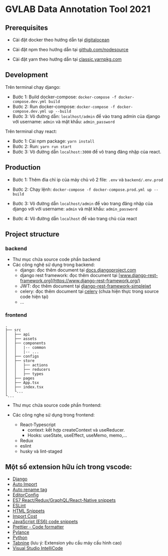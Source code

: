 # GVLAB Data Annotation Tool 2021

## Prerequisites

-   Cài đật docker theo hướng dẫn tại [digitalocean](https://www.digitalocean.com/community/tutorials/how-to-install-and-use-docker-on-ubuntu-20-04)

-   Cài đặt npm theo hướng dẫn tại [github.com/nodesource](https://github.com/nodesource/distributions/blob/master/README.md#installation-instructions)

-   Cài đật yarn theo hướng dẫn tại [classic.yarnpkg.com](https://classic.yarnpkg.com/en/docs/install#debian-stable)

## Development

Trên terminal chạy django:

-   Bước 1: Build docker-compose: `docker-compose -f docker-compose.dev.yml build`
-   Bước 2: Run docker-compose: `docker-compose -f docker-compose.dev.yml up --build`
-   Bước 3: Vô đường dẫn: `localhost/admin` để vào trang admin của django với username: `admin` và mật khẩu: `admin_password`

Trên terminal chạy react:

-   Bước 1: Cài npm package: `yarn install`
-   Bước 2: Run: `yarn run start`
-   Bước 3: Vô đường dẫn `localhost:3000` để vô trang đăng nhập của react.

## Production

-   Bước 1: Thêm đia chỉ ip của máy chủ vô 2 file: `.env` và `backend/.env.prod`

-   Bước 2: Chạy lệnh: `docker-compose -f docker-compose.prod.yml up --build`

-   Bước 3: Vô đường dẫn `localhost/admin` để vào trang đăng nhập của django với với username: `admin` và mật khẩu: `admin_password`

-   Bước 4: Vô đường dẫn `localhost` để vào trang chủ của react

## Project structure

### backend
-   Thư mục chứa source code phần backend
-   Các công nghệ sử dụng trong backend:
    -   django: đọc thêm document tại [docs.djangoproject.com](https://docs.djangoproject.com/en/3.1/)
    - django rest framework: đọc thêm document tại [www.django-rest-framework.org](https://www.django-rest-framework.org/)
    - JWT: đọc thêm document tại [django-rest-framework-simplejwt](https://github.com/SimpleJWT/django-rest-framework-simplejwt)
    - celery: đọc thêm document tại [celery](https://docs.celeryproject.org/en/stable/django/first-steps-with-django.html) (chưa hiện thực trong source code hiện tại)
    - ...


### frontend


    .
    ├── src
    │   ├── api
    │   ├── assets
    │   ├── components
    │   │   |-- common
    │   │   |-- ...
    │   ├── configs
    │   ├── store
    │   │   ├── actions
    │   │   ├── reducers
    │   │   ├── types
    │   ├── pages
    │   ├── App.tsx
    │   ├── index.tsx
    │   └...
    └...



- Thư mục chứa source code phần frontend:

- Các công nghẹ sử dụng trong frontend:
    - React-Typescript
        - context: kết hợp createContext và useReducer.
        - Hooks: useState, useEffect, useMemo, memo,...
    - Redux
    - eslint
    - husky và lint-staged

## Một số extension hữu ích  trong vscode:
- [Django](https://marketplace.visualstudio.com/items?itemName=batisteo.vscode-django)
- [Auto Import](https://marketplace.visualstudio.com/items?itemName=steoates.autoimport)
- [Auto rename tag](https://marketplace.visualstudio.com/items?itemName=formulahendry.auto-rename-tag)
- [EditorConfig](https://marketplace.visualstudio.com/items?itemName=EditorConfig.EditorConfig)
- [ES7 React/Redux/GraphQL/React-Native snippets](https://marketplace.visualstudio.com/items?itemName=dsznajder.es7-react-js-snippets)
- [ESLint](https://marketplace.visualstudio.com/items?itemName=dbaeumer.vscode-eslint)
- [HTML Snippets](https://marketplace.visualstudio.com/items?itemName=abusaidm.html-snippets)
- [Import Cost](https://marketplace.visualstudio.com/items?itemName=wix.vscode-import-cost)
- [JavaScript (ES6) code snippets](https://marketplace.visualstudio.com/items?itemName=xabikos.JavaScriptSnippets)
- [Prettier - Code formatter](https://marketplace.visualstudio.com/items?itemName=esbenp.prettier-vscode)
- [Pylance](https://marketplace.visualstudio.com/items?itemName=ms-python.vscode-pylance)
- [Python](https://marketplace.visualstudio.com/items?itemName=ms-python.python)
- [Tabnine](https://marketplace.visualstudio.com/items?itemName=TabNine.tabnine-vscode) (lưu ý: Extension yêu cầu máy cấu hình cao)
- [Visual Studio IntelliCode](https://marketplace.visualstudio.com/items?itemName=VisualStudioExptTeam.vscodeintellicode)
